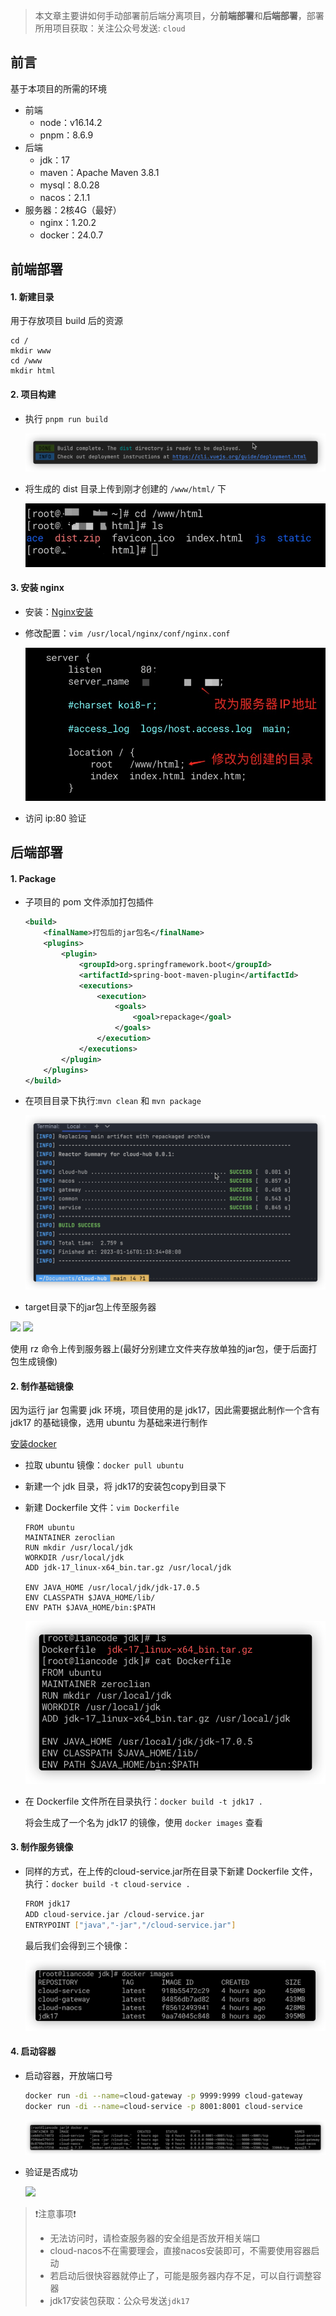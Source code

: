 > 本文章主要讲如何手动部署前后端分离项目，分**前端部署**和**后端部署**，部署所用项目获取：关注公众号发送:
`cloud`

## 前言

基于本项目的所需的环境
- 前端
  - node：v16.14.2
  - pnpm：8.6.9
- 后端
  - jdk：17
  - maven：Apache Maven 3.8.1
  - mysql：8.0.28
  - nacos：2.1.1
- 服务器：2核4G（最好）
  - nginx：1.20.2
  - docker：24.0.7


## 前端部署

#### 1. 新建目录

用于存放项目 build 后的资源

```
cd /
mkdir www
cd /www
mkdir html
```

#### 2. 项目构建

- 执行 `pnpm run build`

  ![](https://github.com/ZeroClian/picture/blob/master/img/20230116001513.png?raw=true)

- 将生成的 dist 目录上传到刚才创建的 `/www/html/` 下

  ![](https://github.com/ZeroClian/picture/blob/master/img/20230116001833.png?raw=true)



#### 3. 安装 nginx

- 安装：[Nginx安装](/环境/nginx.md)

- 修改配置：`vim /usr/local/nginx/conf/nginx.conf `

  ![](https://github.com/ZeroClian/picture/blob/master/img/20230116002831.png?raw=true)

- 访问 ip:80 验证



## 后端部署

#### 1. Package

- 子项目的 pom 文件添加打包插件

  ```xml
  <build>
      <finalName>打包后的jar包名</finalName>
      <plugins>
          <plugin>
              <groupId>org.springframework.boot</groupId>
              <artifactId>spring-boot-maven-plugin</artifactId>
              <executions>
                  <execution>
                      <goals>
                          <goal>repackage</goal>
                      </goals>
                  </execution>
              </executions>
          </plugin>
      </plugins>
  </build>
  ```

- 在项目目录下执行:`mvn clean` 和 `mvn package`

  ![](https://github.com/ZeroClian/picture/blob/master/img/20230116011617.png?raw=true)
  
- target目录下的jar包上传至服务器

![](https://cdn.jsdelivr.net/gh/ZeroClian/picture/img/20240128141341.png)
![](https://cdn.jsdelivr.net/gh/ZeroClian/picture/img/20240128141520.png)

  使用 rz 命令上传到服务器上(最好分别建立文件夹存放单独的jar包，便于后面打包生成镜像)

#### 2. 制作基础镜像

因为运行 jar 包需要 jdk 环境，项目使用的是 jdk17，因此需要据此制作一个含有 jdk17 的基础镜像，选用 ubuntu 为基础来进行制作

[安装docker](/环境/docker.md)

- 拉取 ubuntu 镜像：`docker pull ubuntu`

- 新建一个 jdk 目录，将 jdk17的安装包copy到目录下

- 新建 Dockerfile 文件：`vim Dockerfile`

  ```
  FROM ubuntu
  MAINTAINER zeroclian
  RUN mkdir /usr/local/jdk
  WORKDIR /usr/local/jdk
  ADD jdk-17_linux-x64_bin.tar.gz /usr/local/jdk
  
  ENV JAVA_HOME /usr/local/jdk/jdk-17.0.5
  ENV CLASSPATH $JAVA_HOME/lib/
  ENV PATH $JAVA_HOME/bin:$PATH
  ```

  ![](https://github.com/ZeroClian/picture/blob/master/img/20230116013123.png?raw=true)

- 在 Dockerfile 文件所在目录执行：`docker build -t jdk17 .`

  将会生成了一个名为 jdk17 的镜像，使用 `docker images` 查看
  
#### 3. 制作服务镜像

- 同样的方式，在上传的cloud-service.jar所在目录下新建 Dockerfile 文件，执行：`docker build -t cloud-service .`

  ```bash
  FROM jdk17
  ADD cloud-service.jar /cloud-service.jar
  ENTRYPOINT ["java","-jar","/cloud-service.jar"]
  ```

  最后我们会得到三个镜像：

  ![](https://github.com/ZeroClian/picture/blob/master/img/20230116013954.png?raw=true)


#### 4. 启动容器

- 启动容器，开放端口号

  ```bash
  docker run -di --name=cloud-gateway -p 9999:9999 cloud-gateway
  docker run -di --name=cloud-service -p 8001:8001 cloud-service
  ```

  ![](https://github.com/ZeroClian/picture/blob/master/img/20230116014203.png?raw=true)

- 验证是否成功

  ![](https://cdn.jsdelivr.net/gh/ZeroClian/picture/img/20240128140452.png)

> ❗️注意事项❗️
> - 无法访问时，请检查服务器的安全组是否放开相关端口
> - cloud-nacos不在需要理会，直接nacos安装即可，不需要使用容器启动
> - 若启动后很快容器就停止了，可能是服务器内存不足，可以自行调整容器
> - jdk17安装包获取：公众号发送`jdk17`
